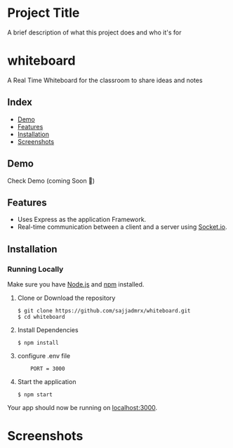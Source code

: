 
# Project Title

A brief description of what this project does and who it's for

# whiteboard
 A Real Time Whiteboard for the classroom to share ideas and notes

## Index
+ [Demo](#demo)
+ [Features](#features)
+ [Installation](#installation)
+ [Screenshots](#screenshots)
## Demo<a name="demo"></a>
Check Demo (coming Soon 🎈)

## Features<a name="features"></a>
+ Uses Express as the application Framework.
+ Real-time communication between a client and a server using [Socket.io](https://github.com/socketio/socket.io).

## Installation<a name="installation"></a>
### Running Locally
Make sure you have [Node.js](https://nodejs.org/) and [npm](https://www.npmjs.com/) installed.

1. Clone or Download the repository

	```
	$ git clone https://github.com/sajjadmrx/whiteboard.git
	$ cd whiteboard
	```
2. Install Dependencies

	```
	$ npm install
	```

3. configure .env file
    ```
        PORT = 3000
    ```
3. Start the application

	```
	$ npm start
	```
Your app should now be running on [localhost:3000](http://localhost:3000/).


# Screenshots<a name="screenshots"></a>


